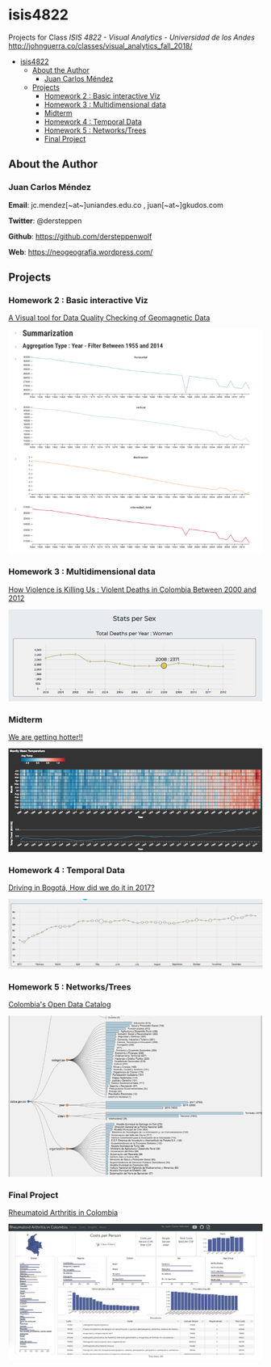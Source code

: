 # isis4822

Projects for  Class *ISIS 4822 -  Visual Analytics - Universidad de los Andes* http://johnguerra.co/classes/visual_analytics_fall_2018/

- [isis4822](#isis4822)
    - [About the Author](#about-the-author)
        - [Juan Carlos Méndez](#juan-carlos-m%C3%A9ndez)
    - [Projects](#projects)
        - [Homework 2 : Basic interactive Viz](#homework-2--basic-interactive-viz)
        - [Homework 3 : Multidimensional data](#homework-3--multidimensional-data)
        - [Midterm](#midterm)
        - [Homework 4 : Temporal Data](#homework-4--temporal-data)
        - [Homework 5 : Networks/Trees](#homework-5--networkstrees)
        - [Final Project](#final-project)

## About the Author

### Juan Carlos Méndez

**Email**: jc.mendez[~at~]uniandes.edu.co , juan[~at~]gkudos.com

**Twitter**: @dersteppen

**Github**: https://github.com/dersteppenwolf

**Web**: https://neogeografia.wordpress.com/


## Projects

### Homework 2 : Basic interactive Viz

[A Visual tool for Data Quality Checking of Geomagnetic Data](hw2/)

![alt text](https://raw.githubusercontent.com/dersteppenwolf/isis4822/master/hw2/images/s1.png "Visualization")




### Homework 3 : Multidimensional data

[How Violence is Killing Us : Violent Deaths in Colombia Between 2000 and 2012](hw3/)

![alt text](https://raw.githubusercontent.com/dersteppenwolf/isis4822/master/hw3/images/detail.png "Visualization")


### Midterm

[We are getting hotter!!](midterm/)

![alt text](https://raw.githubusercontent.com/dersteppenwolf/isis4822/master/midterm/images/3b.png "Visualization")



### Homework 4 : Temporal Data

[Driving in Bogotá, How did we do it in 2017?](hw4/)

![alt text](https://raw.githubusercontent.com/dersteppenwolf/isis4822/master/hw4/images/timeline_filtered.png "Visualization")



### Homework 5 : Networks/Trees

[Colombia's Open Data Catalog](hw5/)

![alt text](https://raw.githubusercontent.com/dersteppenwolf/isis4822/master/hw5/images/a.png "Visualization")


### Final Project

[Rheumatoid Arthritis in Colombia](https://github.com/dersteppenwolf/isis4822_final_project)

![alt text](https://raw.githubusercontent.com/dersteppenwolf/isis4822_final_project/master/media/dashboard.png  "Visualization")

